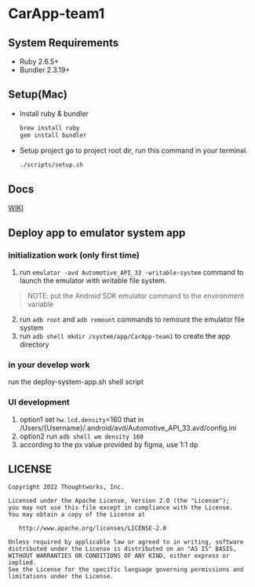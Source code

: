 # CarApp-team1

## System Requirements
* Ruby 2.6.5+
* Bundler 2.3.19+

## Setup(Mac)
- Install ruby & bundler
  ```sh
  brew install ruby
  gem install bundler
  ```
- Setup project
  go to project root dir, run this command in your terminal.
  ```sh
  ./scripts/setup.sh
  ```

## Docs
[WIKI](https://github.com/TW-Smart-CoE/ARK-WIKI)

## Deploy app to emulator system app

### initialization work (only first time)

1. run `emulator -avd Automotive_API_33 -writable-system` command to launch the emulator with writable file system.
> NOTE: put the Android SDK emulator command to the environment variable

2. run `adb root` and `adb remount` commands to remount the emulator file system
3. run `adb shell mkdir /system/app/CarApp-team1` to create the app directory

### in your develop work

run the deploy-system-app.sh shell script

### UI development

1. option1 set `hw.lcd.density`=160 that in /Users/{Username}/.android/avd/Automotive_API_33.avd/config.ini
2. option2 run `adb shell wm density 160`
3. according to the px value provided by figma, use 1:1 dp


## LICENSE

    Copyright 2022 Thoughtworks, Inc.

    Licensed under the Apache License, Version 2.0 (the "License");
    you may not use this file except in compliance with the License.
    You may obtain a copy of the License at

       http://www.apache.org/licenses/LICENSE-2.0

    Unless required by applicable law or agreed to in writing, software
    distributed under the License is distributed on an "AS IS" BASIS,
    WITHOUT WARRANTIES OR CONDITIONS OF ANY KIND, either express or implied.
    See the License for the specific language governing permissions and
    limitations under the License.
